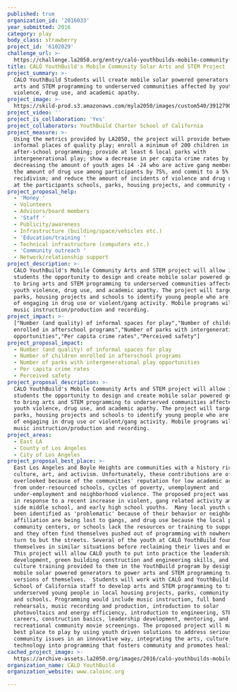 ```yaml
---
published: true
organization_id: '2016033'
year_submitted: 2016
category: play
body_class: strawberry
project_id: '6102029'
challenge_url: >-
  https://challenge.la2050.org/entry/caló-youthbuilds-mobile-community-solar-arts-and-stem-project
title: CALÓ YouthBuild's Mobile Community Solar Arts and STEM Project
project_summary: >-
  CALO YouthBuild Students will create mobile solar powered generators to bring
  arts and STEM programming to underserved communities affected by youth
  violence, drug use, and academic apathy.
project_image: >-
  https://skild-prod.s3.amazonaws.com/myla2050/images/custom540/3912790265741-team91.jpg
project_video: ''
project_is_collaboration: 'Yes'
project_collaborators: YouthBuild Charter School of California
project_measure: >-
  Using the metrics provided by LA2050, the project will provide between 10-15
  informal places of quality play; enroll a minimum of 200 children in
  after-school programming; provide at least 6 local parks with
  intergenerational play; show a decrease in per capita crime rates by
  decreasing the amount of youth ages 14 -24 who are active gang members, reduce
  the amount of drug use among participants by 75%, and commit to a 5% rate of
  recidivism; and reduce the amount of incidents of violence and drug use by 75%
  at the participants schools, parks, housing projects, and community centers.
project_proposal_help:
  - 'Money '
  - Volunteers
  - Advisors/board members
  - 'Staff '
  - Publicity/awareness
  - Infrastructure (building/space/vehicles etc.)
  - 'Education/training '
  - Technical infrastructure (computers etc.)
  - 'Community outreach '
  - Network/relationship support
project_description: >-
  CALO YouthBuild's Mobile Community Arts and STEM project will allow its
  students the opportunity to design and create mobile solar powered generators
  to bring arts and STEM programming to underserved communities affected by
  youth violence, drug use, and academic apathy. The project will target local
  parks, housing projects and schools to identify young people who are at risk
  of engaging in drug use or violent/gang activity. Mobile programs will include
  music instruction/production and recording.
project_impact: >-
  ["Number (and quality) of informal spaces for play","Number of children
  enrolled in afterschool programs","Number of parks with intergenerational play
  opportunities","Per capita crime rates","Perceived safety"]
project_proposal_impact:
  - Number (and quality) of informal spaces for play
  - Number of children enrolled in afterschool programs
  - Number of parks with intergenerational play opportunities
  - Per capita crime rates
  - Perceived safety
project_proposal_description: >-
  CALO YouthBuild's Mobile Community Arts and STEM project will allow its
  students the opportunity to design and create mobile solar powered generators
  to bring arts and STEM programming to underserved communities affected by
  youth violence, drug use, and academic apathy. The project will target local
  parks, housing projects and schools to identify young people who are at risk
  of engaging in drug use or violent/gang activity. Mobile programs will include
  music instruction/production and recording.
project_areas:
  - East LA
  - County of Los Angeles
  - City of Los Angeles
project_proposal_best_place: >-
  East Los Angeles and Boyle Heights are communities with a history rich in
  culture, art, and activism. Unfortunately, these contributions are often
  overlooked because of the communities' reputation for low academic achievement
  from under-resourced schools, cycles of poverty, unemployment and
  under-employment and neighborhood violence. The proposed project was developed
  in response to a recent increase in violent, gang related activity among east
  side middle school, and early high school youths.  Many local youth who have
  been identified as 'problematic' because of their behavior or neighborhood
  affiliation are being lost to gangs, and drug use because the local parks,
  community centers, or schools lack the resources or training to support them
  and they often find themselves pushed out of programming with nowhere else to
  turn to but the streets. Several of the youth at CALÓ YouthBuild found
  themselves in similar situations before reclaiming their lives and education. 
  This project will allow CALÓ youth to put into practice the leadership
  development, green building construction and engineering skills, and arts and
  culture training provided to them in the YouthBuild program by designing
  mobile solar powered generators to power arts and STEM programming to younger
  versions of themselves.  Students will work with CALÓ and YouthBuild Charter
  School of California staff to develop arts and STEM programming to take to
  underserved young people in local housing projects, parks, community centers,
  and schools. Programming would include music instruction, full band
  rehearsals, music recording and production, introduction to solar
  photovoltaics and energy efficiency, introduction to engineering, STEM
  careers, construction basics, leadership development, mentoring, and
  recreational community movie screenings. The proposed project will make LA the
  best place to play by using youth driven solutions to address serious
  community issues in an innovative way, integrating the arts, culture, and
  technology into programming that fosters community and promotes healing.
cached_project_image: >-
  https://archive-assets.la2050.org/images/2016/caló-youthbuilds-mobile-community-solar-arts-and-stem-project/skild-prod.s3.amazonaws.com/myla2050/images/custom540/3912790265741-team91.jpg
organization_name: CALO YouthBuild
organization_website: www.caloinc.org

---
```

